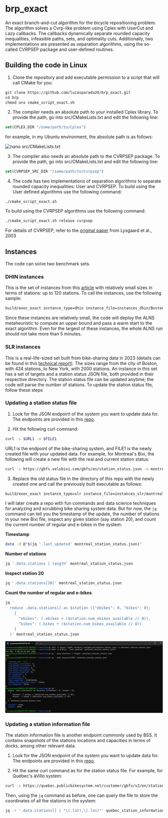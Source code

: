 # brp_exact
An exact branch-and-cut algorithm for the bicycle repositioning problem. The algorithm solves a Cvrp-like problem using Cplex with UserCut and Lazy callbacks. The callbacks dynamically separate rounded capacity inequalities, infeasible paths, sets, and optimality cuts. Additionally, two implementations are presented as separation algorithms, using the so-called CVRPSEP package and user-defined routines.

## Building the code in Linux

1. Clone the repository and add executable permission to a script that will call CMake for you:

```shell
git clone https://github.com/lucasparada20/brp_exact.git
cd brp
chmod u+x cmake_script_exact.sh
```
2. The compiler needs an absolute path to your installed Cplex library. To provide the path, go into src/CMakeLists.txt and edit the following line:

```cmake
set(CPLEX_DIR "/some/path/to/Cplex")
```

for example, in my Ubuntu environment, the absolute path is as follows:

![nano src/CMakeLists.txt](https://github.com/lucasparada20/sbrp_exact/blob/main/images/image.png)

3. The compiler also needs an absolute path to the CVRPSEP package. To provide the path, go into src/CMakeLists.txt and edit the following line:

```cmake
set(CVRPSEP_SRC_DIR "/some/path/to/Cvrpsep")
```

4. The code has two implementations of separation algorithms to separate rounded capacity inequalities: User and CVRPSEP. To build using the User defined algorithms use the following command:

```bash
./cmake_script_exact.sh
```

To build using the CVRPSEP algorithms use the following command:

```bash
./cmake_script_exact.sh release cvrpsep
```

For details of CVRPSEP, refer to the [original paper](https://link.springer.com/article/10.1007/s10107-003-0481-8) from Lysgaard et al., 2003

## Instances

The code can solve two benchmark sets. 

### DHIN instances

This is the set of instances from this [article](https://www.sciencedirect.com/science/article/pii/S0305048313001187) with relatively small sizes in terms of stations: up to 120 stations. To call the instances, use the following sample:

```bash
build/exec_exact instance_type=dhin instance_file=instances_dhin/Boston30.txt
```
Since these instances are relatively small, the code will deploy the ALNS metaheuristic to compute an upper bound and pass a warm start to the exact algorithm. Even for the largest of these instances, the whole ALNS run should not take more than 5 minutes. 

### SLR instances

This is a real-life-sized set built from bike-sharing data in 2023 (details can be found in this [technical report](https://www.cirrelt.ca/documentstravail/cirrelt-2025-02.pdf)). The sizes range from the city of Boston, with 424 stations, to New York, with 2000 stations. An instance in this set has a set of targets and a station status JSON file, both provided in their respective directory. The station status file can be updated anytime; the code will parse the number of stations. To update the station status file, follow these steps

### Updating a station status file

1. Look for the JSON endpoint of the system you want to update data for. The endpoints are provided in this [repo](https://github.com/MobilityData/gbfs/blob/master/systems.csv). 

2. Hit the following curl command:

```bash
curl -s $URL1 -o $FILE1
```

URL1 is the endpoint of the bike-sharing system, and FILE1 is the newly created file with your updated data. For example, for Montreal's Bixi, the following will create a new file with the real and current station status:

```bash
curl -s https://gbfs.velobixi.com/gbfs/en/station_status.json -o montreal_station_status.json
```

3. Replace the old status file in the directory of this repo with the newly created one and call the previously built executable as follows:

```bash
build/exec_exact instance_type=slr instance_file=instances_slr/montreal801.txt targets_file_name=instances_slr/targets/targets_montreal.txt initial_capacities_file_name=instances_slr/status/montreal_station_status.json delta=1
```

I will later create a repo with fun commands and data science techniques for analyzing and scrubbing bike sharing system data. But for now, the `jq` command can tell you the timestamp of the update, the number of stations in your new Bixi file, inspect any given station (say station 20), and count the current number of regular and e-bikes in the system:

**Timestamp**
```bash
date -d @"$(jq '.last_updated' montreal_station_status.json)"
```
**Number of stations**
```bash
jq '.data.stations | length' montreal_station_status.json
```
**Inspect station 20**
```bash
jq '.data.stations[20]' montreal_station_status.json
```
**Count the number of regular and e-bikes**
```bash
jq '
  reduce .data.stations[] as $station ({"ebikes": 0, "bikes": 0};
    {
      "ebikes": (.ebikes + ($station.num_ebikes_available // 0)),
      "bikes": (.bikes + ($station.num_bikes_available // 0))
    }
  )' montreal_station_status.json
```
![Bixi data](https://github.com/lucasparada20/brp_exact/blob/main/images/Bixi%20data.jpg)

### Updating a station information file

The station information file is another endpoint commonly used by BSS. It contains snapshots of the stations locations and capacities in terms of docks, among other relevant data.

1. Look for the JSON endpoint of the system you want to update data for. The endpoints are provided in this [repo](https://github.com/MobilityData/gbfs/blob/master/systems.csv). 

2. Hit the same curl command as for the station status file. For example, for Québec's àVillo system:

```bash
curl -s https://quebec.publicbikesystem.net/customer/gbfs/v2/en/station_information -o quebec_station_information.json
```

Then, using the `jq` command as before, one can query the file to store the coordinates of all the stations in the system:

```bash
jq -r '.data.stations[] | "\(.lat),\(.lon)"' quebec_station_information.json > station_coords.txt

```


